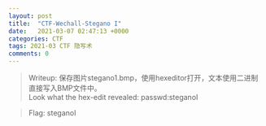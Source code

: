```yaml
---
layout: post
title:  "CTF-Wechall-Stegano I"
date:   2021-03-07 02:47:13 +0000
categories: CTF 
tags: 2021-03 CTF 隐写术
comments: 0
---
```

> Writeup: 保存图片stegano1.bmp，使用hexeditor打开，文本使用二进制直接写入BMP文件中。  
Look what the hex-edit revealed: passwd:steganoI

> Flag: steganoI